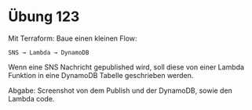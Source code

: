 # Übung 123

Mit Terraform:
Baue einen kleinen Flow:

`SNS → Lambda → DynamoDB`

Wenn eine SNS Nachricht gepublished wird, soll diese von einer Lambda Funktion in eine DynamoDB
Tabelle geschrieben werden.

Abgabe: Screenshot von dem Publish und der DynamoDB, sowie den Lambda code.
